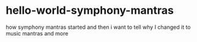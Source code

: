 # hello-world-symphony-mantras
how symphony mantras started
and then i want to tell why I changed it to music mantras and more
